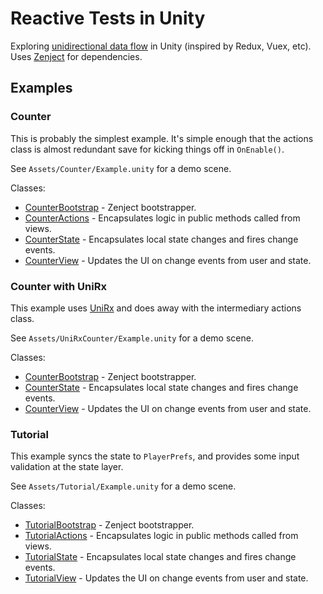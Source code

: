 # Reactive Tests in Unity

Exploring [unidirectional data flow](https://www.exclamationlabs.com/blog/the-case-for-unidirectional-data-flow/) in Unity (inspired by Redux, Vuex, etc).
Uses [Zenject](https://github.com/modesttree/Zenject) for dependencies.

## Examples

### Counter

This is probably the simplest example. It's simple enough that the actions class is
almost redundant save for kicking things off in `OnEnable()`.

See `Assets/Counter/Example.unity` for a demo scene.

Classes:

* [CounterBootstrap](https://github.com/lux/reactive-tests/blob/master/Assets/Counter/CounterBootstrap.cs) - Zenject bootstrapper.
* [CounterActions](https://github.com/lux/reactive-tests/blob/master/Assets/Counter/CounterActions.cs) - Encapsulates logic in public methods called from views.
* [CounterState](https://github.com/lux/reactive-tests/blob/master/Assets/Counter/CounterState.cs) - Encapsulates local state changes and fires change events.
* [CounterView](https://github.com/lux/reactive-tests/blob/master/Assets/Counter/CounterView.cs) - Updates the UI on change events from user and state.

### Counter with UniRx

This example uses [UniRx](https://github.com/neuecc/UniRx) and does away with the intermediary
actions class.

See `Assets/UniRxCounter/Example.unity` for a demo scene.

Classes:

* [CounterBootstrap](https://github.com/lux/reactive-tests/blob/master/Assets/UniRxCounter/CounterBootstrap.cs) - Zenject bootstrapper.
* [CounterState](https://github.com/lux/reactive-tests/blob/master/Assets/UniRxCounter/CounterState.cs) - Encapsulates local state changes and fires change events.
* [CounterView](https://github.com/lux/reactive-tests/blob/master/Assets/UniRxCounter/CounterView.cs) - Updates the UI on change events from user and state.

### Tutorial

This example syncs the state to `PlayerPrefs`, and provides some input validation at the
state layer.

See `Assets/Tutorial/Example.unity` for a demo scene.

Classes:

* [TutorialBootstrap](https://github.com/lux/reactive-tests/blob/master/Assets/Tutorial/TutorialBootstrap.cs) - Zenject bootstrapper.
* [TutorialActions](https://github.com/lux/reactive-tests/blob/master/Assets/Tutorial/TutorialActions.cs) - Encapsulates logic in public methods called from views.
* [TutorialState](https://github.com/lux/reactive-tests/blob/master/Assets/Tutorial/TutorialState.cs) - Encapsulates local state changes and fires change events.
* [TutorialView](https://github.com/lux/reactive-tests/blob/master/Assets/Tutorial/TutorialView.cs) - Updates the UI on change events from user and state.
